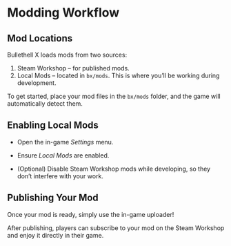 # Modding Workflow

## Mod Locations

Bullethell X loads mods from two sources:

1. Steam Workshop – for published mods.
2. Local Mods – located in `bx/mods`. This is where you’ll be working during development.

To get started, place your mod files in the `bx/mods` folder, and the game will automatically detect them.

## Enabling Local Mods

- Open the in-game *Settings* menu.

- Ensure *Local Mods* are enabled.

- (Optional) Disable Steam Workshop mods while developing, so they don’t interfere with your work.

## Publishing Your Mod

Once your mod is ready, simply use the in-game uploader!

After publishing, players can subscribe to your mod on the Steam Workshop and enjoy it directly in their game.
